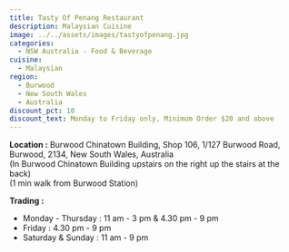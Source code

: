 ```yaml
---
title: Tasty Of Penang Restaurant
description: Malaysian Cuisine
image: ../../assets/images/tastyofpenang.jpg
categories:
  - NSW Australia - Food & Beverage
cuisine:
  - Malaysian
region:
  - Burwood
  - New South Wales
  - Australia
discount_pct: 10
discount_text: Monday to Friday only, Minimum Order $20 and above
---
```

**Location :** Burwood Chinatown Building, Shop 106, 1/127 Burwood Road, Burwood, 2134, New South Wales, Australia\
(In Burwood Chinatown Building upstairs on the right up the stairs at the back)\
(1 min walk from Burwood Station)

**Trading :**

* Monday - Thursday : 11 am - 3 pm & 4.30 pm - 9 pm
* Friday : 4.30 pm - 9 pm
* Saturday & Sunday : 11 am - 9 pm
